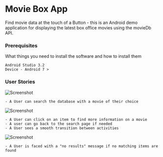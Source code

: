 # Movie Box App

Find movie data at the touch of a Button - this is an Android demo application for displaying the latest box office movies using the movieDb API. 

### Prerequisites

What things you need to install the software and how to install them

```
Android Studio 3.2
Device - Android 7 > 
```
### User Stories

![Screenshot](./Gif0.gif)

```
- A User can search the database with a movie of their choice
```

![Screenshot](./gif01.gif)
```
- A User can click on an item to find more information on a movie
- A user can go back to the search page if needed
- A User sees a smooth transition between activities
```
![Screenshot](./gif02.gif)
```
- A User is faced with a "no results" message if no matching items are found
```
